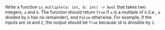 Write a function `is_multiple(a: int, b: int) -> bool` that takes two integers, `a` and `b`. The function should return `True` if `a` is a multiple of `b` (i.e., `a` divided by `b` has no remainder), and `False` otherwise. For example, if the inputs are `10` and `2`, the output should be `True` because `10` is divisible by `2`.
